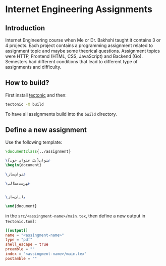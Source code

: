# Internet Engineering Assignments

## Introduction

Internet Engineering course when Me or Dr. Bakhshi taught it contains 3 or 4 projects.
Each project contains a programming assignment related to assignment topic and maybe
some theorical questions. Assignment topics were HTTP, Frontend (HTML, CSS, JavaScript) and Backend (Go).
Semesters had different conditions that lead to different type of assignments and difficulty.

## How to build?

First install [tectonic](https://github.com/tectonic-typesetting/tectonic) and then:

```bash
tectonic -X build
```

To have all assignments build into the `build` directory.

## Define a new assignment

Use the following template:


```latex
\documentclass{../assignment}

\عنوان{یک عنوان خوب}
\begin{document}

\عنوان‌ساز

\فهرست‌مطالب


\پایان‌ساز

\end{document}
```

in the `src/<assingment-name>/main.tex`, then define a new output in `Tectonic.toml`:

```toml
[[output]]
name = "<assingment-name>"
type = "pdf"
shell_escape = true
preamble = ""
index = "<assingment-name>/main.tex"
postamble = ""
```
